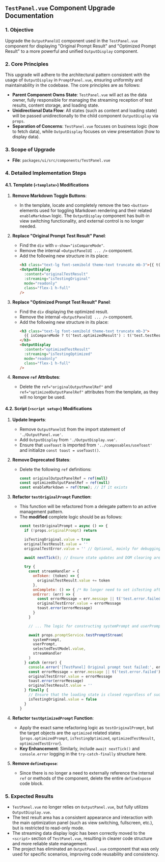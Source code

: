 ## **`TestPanel.vue` Component Upgrade Documentation**

### 1. **Objective**

Upgrade the `OutputPanelUI` component used in the `TestPanel.vue` component for displaying "Original Prompt Result" and "Optimized Prompt Result" to a more powerful and unified `OutputDisplay` component.

### 2. **Core Principles**

This upgrade will adhere to the architectural pattern consistent with the usage of `OutputDisplay` in `PromptPanel.vue`, ensuring uniformity and maintainability in the codebase. The core principles are as follows:

*   **Parent Component Owns State**: `TestPanel.vue` will act as the data owner, fully responsible for managing the streaming reception of test results, content storage, and loading state.
*   **Unidirectional Data Flow**: All states (such as content and loading state) will be passed unidirectionally to the child component `OutputDisplay` via `props`.
*   **Separation of Concerns**: `TestPanel.vue` focuses on business logic (how to fetch data), while `OutputDisplay` focuses on view presentation (how to display data).

### 3. **Scope of Upgrade**

*   **File**: `packages/ui/src/components/TestPanel.vue`

### 4. **Detailed Implementation Steps**

#### **4.1. Template (`<template>`) Modifications**

1.  **Remove Markdown Toggle Buttons**:
    *   In the template, locate and completely remove the two `<button>` elements used for toggling Markdown rendering and their related `enableMarkdown` logic. The `OutputDisplay` component has built-in view switching functionality, and external control is no longer needed.

2.  **Replace "Original Prompt Test Result" Panel**:
    *   Find the `div` with `v-show="isCompareMode"`.
    *   Remove the internal `<OutputPanelUI ... />` component.
    *   Add the following new structure in its place:
        ```html
        <h3 class="text-lg font-semibold theme-text truncate mb-3">{{ t('test.originalResult') }}</h3>
        <OutputDisplay
          :content="originalTestResult"
          :streaming="isTestingOriginal"
          mode="readonly"
          class="flex-1 h-full"
        />
        ```

3.  **Replace "Optimized Prompt Test Result" Panel**:
    *   Find the `div` displaying the optimized result.
    *   Remove the internal `<OutputPanelUI ... />` component.
    *   Add the following new structure in its place:
        ```html
        <h3 class="text-lg font-semibold theme-text truncate mb-3">
          {{ isCompareMode ? t('test.optimizedResult') : t('test.testResult') }}
        </h3>
        <OutputDisplay
          :content="optimizedTestResult"
          :streaming="isTestingOptimized"
          mode="readonly"
          class="flex-1 h-full"
        />
        ```

4.  **Remove `ref` Attributes**:
    *   Delete the `ref="originalOutputPanelRef"` and `ref="optimizedOutputPanelRef"` attributes from the template, as they will no longer be used.

#### **4.2. Script (`<script setup>`) Modifications**

1.  **Update Imports**:
    *   Remove `OutputPanelUI` from the import statement of `'./OutputPanel.vue'`.
    *   Add `OutputDisplay` from `'./OutputDisplay.vue'`.
    *   Ensure that `useToast` is imported from `'../composables/useToast'` and initialize `const toast = useToast()`.

2.  **Remove Deprecated States**:
    *   Delete the following `ref` definitions:
        ```javascript
        const originalOutputPanelRef = ref(null)
        const optimizedOutputPanelRef = ref(null)
        const enableMarkdown = ref(true); // If it exists
        ```

3.  **Refactor `testOriginalPrompt` Function**:
    *   This function will be refactored from a delegate pattern to an active management pattern.
    *   The **modified** complete logic should be as follows:
        ```javascript
        const testOriginalPrompt = async () => {
          if (!props.originalPrompt) return

          isTestingOriginal.value = true
          originalTestResult.value = ''
          originalTestError.value = '' // Optional, mainly for debugging
          
          await nextTick(); // Ensure state updates and DOM clearing are completed

          try {
            const streamHandler = {
              onToken: (token) => {
                originalTestResult.value += token
              },
              onComplete: () => { /* No longer need to set isTesting after stream ends, handled by finally */ },
              onError: (err) => {
                const errorMessage = err.message || t('test.error.failed')
                originalTestError.value = errorMessage
                toast.error(errorMessage)
              }
            }

            // ... The logic for constructing systemPrompt and userPrompt remains unchanged ...

            await props.promptService.testPromptStream(
              systemPrompt,
              userPrompt,
              selectedTestModel.value,
              streamHandler
            )
          } catch (error) {
            console.error('[TestPanel] Original prompt test failed:', error); // Add detailed error logging
            const errorMessage = error.message || t('test.error.failed')
            originalTestError.value = errorMessage
            toast.error(errorMessage)
            originalTestResult.value = ''
          } finally {
            // Ensure that the loading state is closed regardless of success or failure
            isTestingOriginal.value = false
          }
        }
        ```

4.  **Refactor `testOptimizedPrompt` Function**:
    *   Apply the exact same refactoring logic as `testOriginalPrompt`, but the target objects are the `optimized` related states (`props.optimizedPrompt`, `isTestingOptimized`, `optimizedTestResult`, `optimizedTestError`).
    *   **Key Enhancement**: Similarly, include `await nextTick()` and `console.error` logging in the `try-catch-finally` structure here.

5.  **Remove `defineExpose`**:
    *   Since there is no longer a need to externally reference the internal `ref` or methods of the component, delete the entire `defineExpose` code block.

### 5. **Expected Results**

*   `TestPanel.vue` no longer relies on `OutputPanel.vue`, but fully utilizes `OutputDisplay.vue`.
*   The test result area has a consistent appearance and interaction with the main optimization panel (such as view switching, fullscreen, etc.), but is restricted to read-only mode.
*   The streaming data display logic has been correctly moved to the `<script>` section of `TestPanel.vue`, resulting in clearer code structure and more reliable state management.
*   The project has eliminated an `OutputPanel.vue` component that was only used for specific scenarios, improving code reusability and consistency.